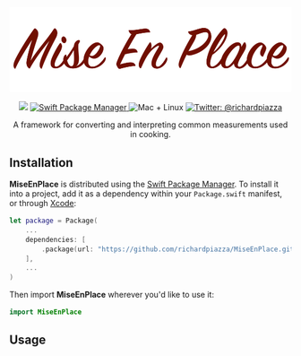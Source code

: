 <p align="center">
    <img src="MiseEnPlace.png" width="1000" max-width="90%" alt="MiseEnPlace" />
</p>

<p align="center">
    <img src="https://img.shields.io/badge/Swift-5.1-orange.svg" />
    <a href="https://swift.org/package-manager">
        <img src="https://img.shields.io/badge/swiftpm-compatible-brightgreen.svg?style=flat" alt="Swift Package Manager" />
    </a>
     <img src="https://img.shields.io/badge/platforms-mac+linux-brightgreen.svg?style=flat" alt="Mac + Linux" />
    <a href="https://twitter.com/richardpiazza">
        <img src="https://img.shields.io/badge/twitter-@richardpiazza-blue.svg?style=flat" alt="Twitter: @richardpiazza" />
    </a>
</p>

<p align="center">A framework for converting and interpreting common measurements used in cooking.</p>

## Installation

**MiseEnPlace** is distributed using the [Swift Package Manager](https://swift.org/package-manager). To install it into a project, add it as a dependency within your `Package.swift` manifest, or through [Xcode](https://developer.apple.com/documentation/xcode/adding_package_dependencies_to_your_app):

```swift
let package = Package(
    ...
    dependencies: [
        .package(url: "https://github.com/richardpiazza/MiseEnPlace.git", from: "5.0.0")
    ],
    ...
)
```

Then import **MiseEnPlace** wherever you'd like to use it:

```swift
import MiseEnPlace
```

## Usage

